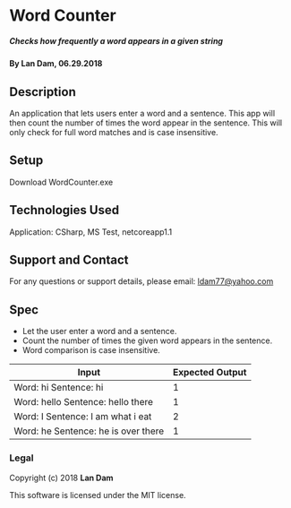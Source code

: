 # Word Counter

##### Checks how frequently a word appears in a given string

#### By Lan Dam, 06.29.2018

## Description

An application that lets users enter a word and a sentence.  This app will then count the number of times the word appear in the sentence.  This will only check for full word matches and is case insensitive.


## Setup

Download WordCounter.exe

## Technologies Used

Application: CSharp, MS Test, netcoreapp1.1

## Support and Contact

For any questions or support details, please email:
ldam77@yahoo.com

## Spec

* Let the user enter a word and a sentence.
* Count the number of times the given word appears in the sentence.
* Word comparison is case insensitive.


| Input                                       | Expected Output   |
| ------------------------------------------- |------------------ |
| Word: hi  Sentence: hi                      | 1                 |
| Word: hello  Sentence: hello there          | 1                 |
| Word: I  Sentence: I am what i eat          | 2                 |
| Word: he  Sentence: he is over there        | 1                 |




### Legal

Copyright (c) 2018 **Lan Dam**

This software is licensed under the MIT license.
